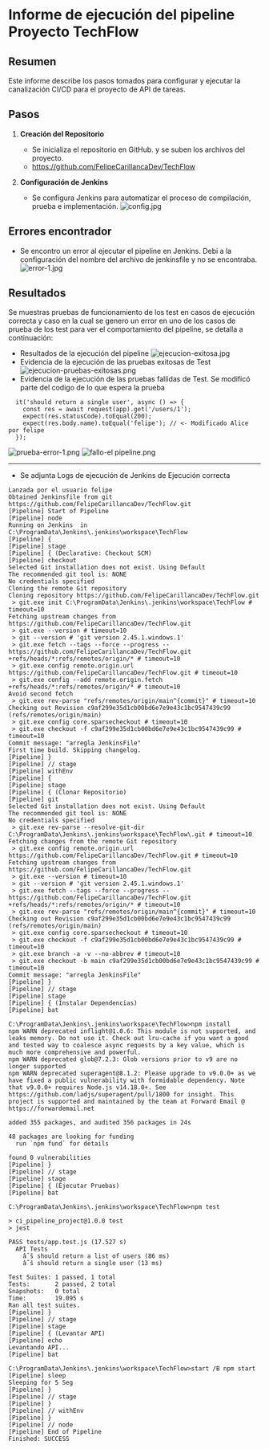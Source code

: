 # Informe de ejecución del pipeline Proyecto TechFlow

## Resumen

Este informe describe los pasos tomados para configurar y ejecutar la canalización CI/CD
para el proyecto de API de tareas.

## Pasos

1. **Creación del Repositorio**

    - Se inicializa el repositorio en GitHub. y se suben los archivos del proyecto.
    - https://github.com/FelipeCarillancaDev/TechFlow

2. **Configuración de Jenkins**

    - Se configura Jenkins para automatizar el proceso de compilación, prueba e implementación.
![config.jpg](img/config.png)
   
## Errores encontrador
- Se encontro un error al ejecutar el pipeline en Jenkins. Debi a la configuración del nombre del archivo de jenkinsfile y no se encontraba.
![error-1.jpg](img/error-1.png)

## Resultados
Se muestras pruebas de funcionamiento de los test en casos de ejecución correcta y caso en la cual se genero un error en 
uno de los casos de prueba de los test para ver el comportamiento del pipeline, se detalla a continuación:

   
- Resultados de la ejecución del pipeline
![ejecucion-exitosa.jpg](img/ejecucion-exitosa.png)
- Evidencia de la ejecución de las pruebas exitosas de Test
![ejecucion-pruebas-exitosas.png](img/ejecucion-pruebas-exitosas.png)
- Evidencia de la ejecución de las pruebas fallidas de Test. Se modificó parte del codigo de lo que espera la prueba
```
  it('should return a single user', async () => {
    const res = await request(app).get('/users/1');
    expect(res.statusCode).toEqual(200);
    expect(res.body.name).toEqual('felipe'); // <- Modificado Alice por felipe
  });
```
![prueba-error-1.png](img/prueba-error-1.png)
![fallo-el pipeline.png](img/fallo-el-pipeline.png)


---
- Se adjunta Logs de ejecución de Jenkins de Ejecución correcta
```
Lanzada por el usuario felipe
Obtained Jenkinsfile from git https://github.com/FelipeCarillancaDev/TechFlow.git
[Pipeline] Start of Pipeline
[Pipeline] node
Running on Jenkins  in C:\ProgramData\Jenkins\.jenkins\workspace\TechFlow
[Pipeline] {
[Pipeline] stage
[Pipeline] { (Declarative: Checkout SCM)
[Pipeline] checkout
Selected Git installation does not exist. Using Default
The recommended git tool is: NONE
No credentials specified
Cloning the remote Git repository
Cloning repository https://github.com/FelipeCarillancaDev/TechFlow.git
 > git.exe init C:\ProgramData\Jenkins\.jenkins\workspace\TechFlow # timeout=10
Fetching upstream changes from https://github.com/FelipeCarillancaDev/TechFlow.git
 > git.exe --version # timeout=10
 > git --version # 'git version 2.45.1.windows.1'
 > git.exe fetch --tags --force --progress -- https://github.com/FelipeCarillancaDev/TechFlow.git +refs/heads/*:refs/remotes/origin/* # timeout=10
 > git.exe config remote.origin.url https://github.com/FelipeCarillancaDev/TechFlow.git # timeout=10
 > git.exe config --add remote.origin.fetch +refs/heads/*:refs/remotes/origin/* # timeout=10
Avoid second fetch
 > git.exe rev-parse "refs/remotes/origin/main^{commit}" # timeout=10
Checking out Revision c9af299e35d1cb00bd6e7e9e43c1bc9547439c99 (refs/remotes/origin/main)
 > git.exe config core.sparsecheckout # timeout=10
 > git.exe checkout -f c9af299e35d1cb00bd6e7e9e43c1bc9547439c99 # timeout=10
Commit message: "arregla JenkinsFile"
First time build. Skipping changelog.
[Pipeline] }
[Pipeline] // stage
[Pipeline] withEnv
[Pipeline] {
[Pipeline] stage
[Pipeline] { (Clonar Repositorio)
[Pipeline] git
Selected Git installation does not exist. Using Default
The recommended git tool is: NONE
No credentials specified
 > git.exe rev-parse --resolve-git-dir C:\ProgramData\Jenkins\.jenkins\workspace\TechFlow\.git # timeout=10
Fetching changes from the remote Git repository
 > git.exe config remote.origin.url https://github.com/FelipeCarillancaDev/TechFlow.git # timeout=10
Fetching upstream changes from https://github.com/FelipeCarillancaDev/TechFlow.git
 > git.exe --version # timeout=10
 > git --version # 'git version 2.45.1.windows.1'
 > git.exe fetch --tags --force --progress -- https://github.com/FelipeCarillancaDev/TechFlow.git +refs/heads/*:refs/remotes/origin/* # timeout=10
 > git.exe rev-parse "refs/remotes/origin/main^{commit}" # timeout=10
Checking out Revision c9af299e35d1cb00bd6e7e9e43c1bc9547439c99 (refs/remotes/origin/main)
 > git.exe config core.sparsecheckout # timeout=10
 > git.exe checkout -f c9af299e35d1cb00bd6e7e9e43c1bc9547439c99 # timeout=10
 > git.exe branch -a -v --no-abbrev # timeout=10
 > git.exe checkout -b main c9af299e35d1cb00bd6e7e9e43c1bc9547439c99 # timeout=10
Commit message: "arregla JenkinsFile"
[Pipeline] }
[Pipeline] // stage
[Pipeline] stage
[Pipeline] { (Instalar Dependencias)
[Pipeline] bat

C:\ProgramData\Jenkins\.jenkins\workspace\TechFlow>npm install 
npm WARN deprecated inflight@1.0.6: This module is not supported, and leaks memory. Do not use it. Check out lru-cache if you want a good and tested way to coalesce async requests by a key value, which is much more comprehensive and powerful.
npm WARN deprecated glob@7.2.3: Glob versions prior to v9 are no longer supported
npm WARN deprecated superagent@8.1.2: Please upgrade to v9.0.0+ as we have fixed a public vulnerability with formidable dependency. Note that v9.0.0+ requires Node.js v14.18.0+. See https://github.com/ladjs/superagent/pull/1800 for insight. This project is supported and maintained by the team at Forward Email @ https://forwardemail.net

added 355 packages, and audited 356 packages in 24s

48 packages are looking for funding
  run `npm fund` for details

found 0 vulnerabilities
[Pipeline] }
[Pipeline] // stage
[Pipeline] stage
[Pipeline] { (Ejecutar Pruebas)
[Pipeline] bat

C:\ProgramData\Jenkins\.jenkins\workspace\TechFlow>npm test 

> ci_pipeline_project@1.0.0 test
> jest

PASS tests/app.test.js (17.527 s)
  API Tests
    âˆš should return a list of users (86 ms)
    âˆš should return a single user (13 ms)

Test Suites: 1 passed, 1 total
Tests:       2 passed, 2 total
Snapshots:   0 total
Time:        19.095 s
Ran all test suites.
[Pipeline] }
[Pipeline] // stage
[Pipeline] stage
[Pipeline] { (Levantar API)
[Pipeline] echo
Levantando API...
[Pipeline] bat

C:\ProgramData\Jenkins\.jenkins\workspace\TechFlow>start /B npm start 
[Pipeline] sleep
Sleeping for 5 Seg
[Pipeline] }
[Pipeline] // stage
[Pipeline] }
[Pipeline] // withEnv
[Pipeline] }
[Pipeline] // node
[Pipeline] End of Pipeline
Finished: SUCCESS
```